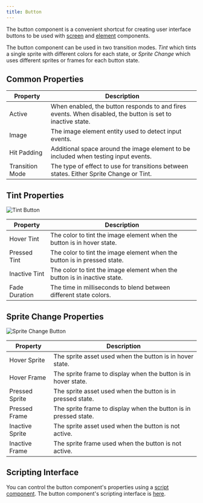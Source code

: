 ```yaml
---
title: Button
---
```


The button component is a convenient shortcut for creating user interface buttons to be used with [screen][1] and [element][2] components.

The button component can be used in two transition modes. *Tint* which tints a single sprite with different colors for each state, or *Sprite Change* which uses different sprites or frames for each button state.

## Common Properties

| Property        | Description |
|-----------------|-------------|
| Active          | When enabled, the button responds to and fires events. When disabled, the button is set to inactive state. |
| Image           | The image element entity used to detect input events. |
| Hit Padding     | Additional space around the image element to be included when testing input events. |
| Transition Mode | The type of effect to use for transitions between states. Either Sprite Change or Tint. |

## Tint Properties

![Tint Button](/img/user-manual/scenes/components/component-button-tint.png)

| Property      | Description |
|---------------|-------------|
| Hover Tint    | The color to tint the image element when the button is in hover state. |
| Pressed Tint  | The color to tint the image element when the button is in pressed state. |
| Inactive Tint | The color to tint the image element when the button is in inactive state. |
| Fade Duration | The time in milliseconds to blend between different state colors. |

## Sprite Change Properties

![Sprite Change Button](/img/user-manual/scenes/components/component-button-sprite-change.png)

| Property        | Description |
|-----------------|-------------|
| Hover Sprite    | The sprite asset used when the button is in hover state. |
| Hover Frame     | The sprite frame to display when the button is in hover state. |
| Pressed Sprite  | The sprite asset used when the button is in pressed state. |
| Pressed Frame   | The sprite frame to display when the button is in pressed state. |
| Inactive Sprite | The sprite asset used when the button is not active. |
| Inactive Frame  | The sprite frame used when the button is not active. |

## Scripting Interface

You can control the button component's properties using a [script component][5]. The button component's scripting interface is [here][6].

[1]: /user-manual/scenes/components/screen
[2]: /user-manual/scenes/components/element
[5]: /user-manual/scenes/components/script
[6]: https://manual.oasisserver.link/engine/classes/ButtonComponent.html
